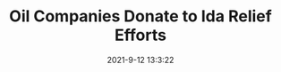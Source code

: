 ---
"title": "Oil Companies Donate to Ida Relief Efforts"
"date": "2021-9-12 13:3:22"
"feed_name": "RIGZONE"
"feed_website": "http://www.rigzone.com/"
"feed_rss": "http://www.rigzone.com/news/rss/rigzone_latest.aspx"
"link": "https://www.rigzone.com/news/oil_companies_donate_to_ida_relief_efforts-12-sep-2021-166413-article/?rss=true"
"file": "_posts/2021-9-12-13-3-22_RIGZONE_5c1dd560298f0a4d16e8e348a78592f0b72e469f.md"
"accident": "0"
"drilling": "0"
"dead": "0"
"injured": "0"
---